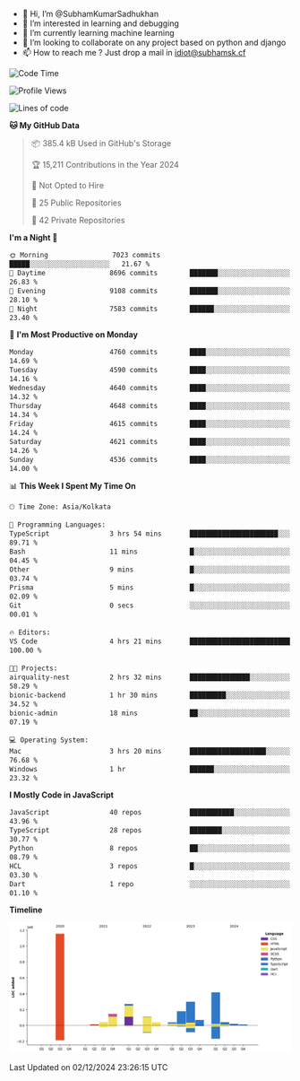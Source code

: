 - 👋 Hi, I’m @SubhamKumarSadhukhan
- 👀 I’m interested in learning and debugging
- 🌱 I’m currently learning machine learning
- 💞️ I’m looking to collaborate on any project based on python and django
- 📫 How to reach me ?
      Just drop a mail in idiot@subhamsk.cf

<!---
SubhamKumarSadhukhan/SubhamKumarSadhukhan is a ✨ special ✨ repository because its `README.md` (this file) appears on your GitHub profile.
You can click the Preview link to take a look at your changes.
--->


<!--START_SECTION:waka-->
![Code Time](http://img.shields.io/badge/Code%20Time-2%2C652%20hrs%2013%20mins-blue)

![Profile Views](http://img.shields.io/badge/Profile%20Views-1-blue)

![Lines of code](https://img.shields.io/badge/From%20Hello%20World%20I%27ve%20Written-2.8%20million%20lines%20of%20code-blue)

**🐱 My GitHub Data** 

> 📦 385.4 kB Used in GitHub's Storage 
 > 
> 🏆 15,211 Contributions in the Year 2024
 > 
> 🚫 Not Opted to Hire
 > 
> 📜 25 Public Repositories 
 > 
> 🔑 42 Private Repositories 
 > 
**I'm a Night 🦉** 

```text
🌞 Morning                7023 commits        █████░░░░░░░░░░░░░░░░░░░░   21.67 % 
🌆 Daytime                8696 commits        ███████░░░░░░░░░░░░░░░░░░   26.83 % 
🌃 Evening                9108 commits        ███████░░░░░░░░░░░░░░░░░░   28.10 % 
🌙 Night                  7583 commits        ██████░░░░░░░░░░░░░░░░░░░   23.40 % 
```
📅 **I'm Most Productive on Monday** 

```text
Monday                   4760 commits        ████░░░░░░░░░░░░░░░░░░░░░   14.69 % 
Tuesday                  4590 commits        ████░░░░░░░░░░░░░░░░░░░░░   14.16 % 
Wednesday                4640 commits        ████░░░░░░░░░░░░░░░░░░░░░   14.32 % 
Thursday                 4648 commits        ████░░░░░░░░░░░░░░░░░░░░░   14.34 % 
Friday                   4615 commits        ████░░░░░░░░░░░░░░░░░░░░░   14.24 % 
Saturday                 4621 commits        ████░░░░░░░░░░░░░░░░░░░░░   14.26 % 
Sunday                   4536 commits        ████░░░░░░░░░░░░░░░░░░░░░   14.00 % 
```


📊 **This Week I Spent My Time On** 

```text
🕑︎ Time Zone: Asia/Kolkata

💬 Programming Languages: 
TypeScript               3 hrs 54 mins       ██████████████████████░░░   89.71 % 
Bash                     11 mins             █░░░░░░░░░░░░░░░░░░░░░░░░   04.45 % 
Other                    9 mins              █░░░░░░░░░░░░░░░░░░░░░░░░   03.74 % 
Prisma                   5 mins              █░░░░░░░░░░░░░░░░░░░░░░░░   02.09 % 
Git                      0 secs              ░░░░░░░░░░░░░░░░░░░░░░░░░   00.01 % 

🔥 Editors: 
VS Code                  4 hrs 21 mins       █████████████████████████   100.00 % 

🐱‍💻 Projects: 
airquality-nest          2 hrs 32 mins       ███████████████░░░░░░░░░░   58.29 % 
bionic-backend           1 hr 30 mins        █████████░░░░░░░░░░░░░░░░   34.52 % 
bionic-admin             18 mins             ██░░░░░░░░░░░░░░░░░░░░░░░   07.19 % 

💻 Operating System: 
Mac                      3 hrs 20 mins       ███████████████████░░░░░░   76.68 % 
Windows                  1 hr                ██████░░░░░░░░░░░░░░░░░░░   23.32 % 
```

**I Mostly Code in JavaScript** 

```text
JavaScript               40 repos            ███████████░░░░░░░░░░░░░░   43.96 % 
TypeScript               28 repos            ████████░░░░░░░░░░░░░░░░░   30.77 % 
Python                   8 repos             ██░░░░░░░░░░░░░░░░░░░░░░░   08.79 % 
HCL                      3 repos             █░░░░░░░░░░░░░░░░░░░░░░░░   03.30 % 
Dart                     1 repo              ░░░░░░░░░░░░░░░░░░░░░░░░░   01.10 % 
```



**Timeline**

![Lines of Code chart](https://raw.githubusercontent.com/SubhamKumarSadhukhan/SubhamKumarSadhukhan/main/assets/bar_graph.png)


 Last Updated on 02/12/2024 23:26:15 UTC
<!--END_SECTION:waka-->
